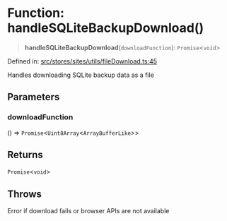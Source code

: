 # Function: handleSQLiteBackupDownload()

> **handleSQLiteBackupDownload**(`downloadFunction`): `Promise`\<`void`\>

Defined in: [src/stores/sites/utils/fileDownload.ts:45](https://github.com/Nick2bad4u/Uptime-Watcher/blob/2a45eeb1723f8f7089001af2c92aa07d82dfe7e4/src/stores/sites/utils/fileDownload.ts#L45)

Handles downloading SQLite backup data as a file

## Parameters

### downloadFunction

() => `Promise`\<`Uint8Array`\<`ArrayBufferLike`\>\>

## Returns

`Promise`\<`void`\>

## Throws

Error if download fails or browser APIs are not available
